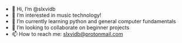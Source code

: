 - 👋 Hi, I’m @slxvidb
- 👀 I’m interested in music technology!
- 🌱 I’m currently learning python and general computer fundamentals
- 💞️ I’m looking to collaborate on beginner projects
- 📫 How to reach me: slxvidb@protonmail.com

<!---
slxvidb/slxvidb is a ✨ special ✨ repository because its `README.md` (this file) appears on your GitHub profile.
You can click the Preview link to take a look at your changes.
--->
